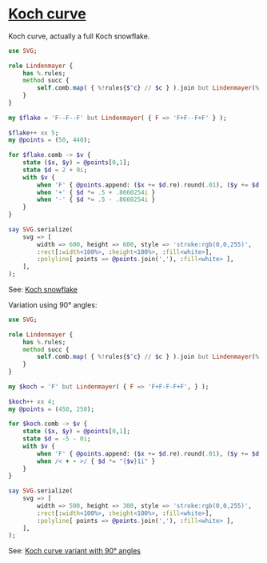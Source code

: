 [1]: https://rosettacode.org/wiki/Koch_curve

# [Koch curve][1]

Koch curve, actually a full Koch snowflake.

```raku
use SVG;
 
role Lindenmayer {
    has %.rules;
    method succ {
        self.comb.map( { %!rules{$^c} // $c } ).join but Lindenmayer(%!rules)
    }
}
 
my $flake = 'F--F--F' but Lindenmayer( { F => 'F+F--F+F' } );
 
$flake++ xx 5;
my @points = (50, 440);
 
for $flake.comb -> $v {
    state ($x, $y) = @points[0,1];
    state $d = 2 + 0i;
    with $v {
        when 'F' { @points.append: ($x += $d.re).round(.01), ($y += $d.im).round(.01) }
        when '+' { $d *= .5 + .8660254i }
        when '-' { $d *= .5 - .8660254i }
    }
}
 
say SVG.serialize(
    svg => [
        width => 600, height => 600, style => 'stroke:rgb(0,0,255)',
        :rect[:width<100%>, :height<100%>, :fill<white>],
        :polyline[ points => @points.join(','), :fill<white> ],
    ],
);
```


See: [Koch snowflake](https://github.com/thundergnat/rc/blob/master/img/koch1.svg)



Variation using 90° angles:

```raku
use SVG;
 
role Lindenmayer {
    has %.rules;
    method succ {
	    self.comb.map( { %!rules{$^c} // $c } ).join but Lindenmayer(%!rules)
    }
}
 
my $koch = 'F' but Lindenmayer( { F => 'F+F-F-F+F', } );
 
$koch++ xx 4;
my @points = (450, 250);
 
for $koch.comb -> $v {
    state ($x, $y) = @points[0,1];
    state $d = -5 - 0i;
    with $v {
        when 'F' { @points.append: ($x += $d.re).round(.01), ($y += $d.im).round(.01) }
        when /< + - >/ { $d *= "{$v}1i" }
    }
}
 
say SVG.serialize(
    svg => [
        width => 500, height => 300, style => 'stroke:rgb(0,0,255)',
        :rect[:width<100%>, :height<100%>, :fill<white>],
        :polyline[ points => @points.join(','), :fill<white> ],
    ],
);
```


See: [Koch curve variant with 90° angles](https://github.com/thundergnat/rc/blob/master/img/koch2.svg)